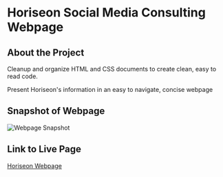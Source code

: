 
# Horiseon Social Media Consulting Webpage

## About the Project

Cleanup and organize HTML and CSS documents to create clean, easy to read code.

Present Horiseon's information in an easy to navigate, concise webpage

## Snapshot of Webpage

![Webpage Snapshot](/assets/images/screen-shot.png)

## Link to Live Page

[Horiseon Webpage](https://allanaleerskov.github.io/Horiseon-Webpage/)
